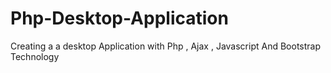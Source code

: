 # Php-Desktop-Application
Creating a a desktop Application with Php , Ajax , Javascript And Bootstrap Technology
